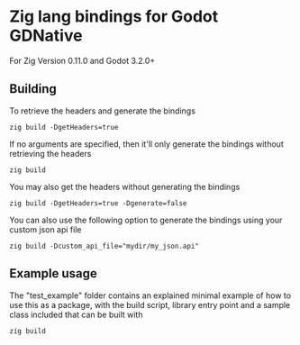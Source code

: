 # Zig lang bindings for Godot GDNative

For Zig Version 0.11.0 and Godot 3.2.0+

## Building

To retrieve the headers and generate the bindings

```
zig build -DgetHeaders=true
```

If no arguments are specified, then it'll only generate the bindings without retrieving the headers

```
zig build
```

You may also get the headers without generating the bindings

```
zig build -DgetHeaders=true -Dgenerate=false
```

You can also use the following option to generate the bindings using your custom json api file

```
zig build -Dcustom_api_file="mydir/my_json.api"
```

## Example usage

The "test_example" folder contains an explained minimal example of how to use this as a package, with the build script, library entry point and a sample class included that can be built with

```
zig build
```
